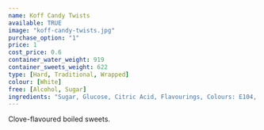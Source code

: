 ```yaml
---
name: Koff Candy Twists
available: TRUE
image: "koff-candy-twists.jpg"
purchase_option: "1"
price: 1
cost_price: 0.6
container_water_weight: 919
container_sweets_weight: 622
type: [Hard, Traditional, Wrapped]
colour: [White]
free: [Alcohol, Sugar]
ingredients: "Sugar, Glucose, Citric Acid, Flavourings, Colours: E104, E129"
---
```

Clove-flavoured boiled sweets.